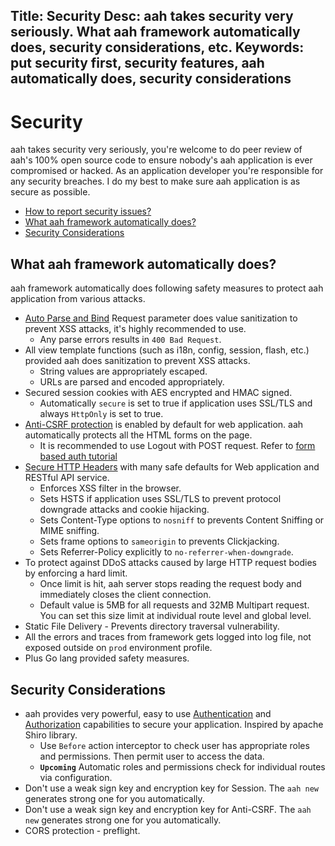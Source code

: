 Title: Security
Desc: aah takes security very seriously. What aah framework automatically does, security considerations, etc.
Keywords: put security first, security features, aah automatically does, security considerations
---
# Security

aah takes security very seriously, you're welcome to do peer review of aah's 100% open source code to ensure nobody's aah application is ever compromised or hacked. As an application developer you're responsible for any security breaches. I do my best to make sure aah application is as secure as possible.

  * [How to report security issues?](/security/vulnerabilities.html)
  * [What aah framework automatically does?](#what-aah-framework-automatically-does)
  * [Security Considerations](#security-considerations)

## What aah framework automatically does?

aah framework automatically does following safety measures to protect aah application from various attacks.

  * [Auto Parse and Bind]({{aah_docs_domain_url}}/request-parameters-auto-bind.html) Request parameter does value sanitization to prevent XSS attacks, it's highly recommended to use.
      - Any parse errors results in `400 Bad Request`.
  * All view template functions (such as i18n, config, session, flash, etc.) provided aah does sanitization to prevent XSS attacks.
      - String values are appropriately escaped.
      - URLs are parsed and encoded appropriately.
  * Secured session cookies with AES encrypted and HMAC signed.
      - Automatically `secure` is set to true if application uses SSL/TLS and always `HttpOnly` is set to true.
  * [Anti-CSRF protection]({{aah_docs_domain_url}}/anti-csrf-protection.html) is enabled by default for web application. aah automatically protects all the HTML forms on the page.
      - It is recommended to use Logout with POST request. Refer to [form based auth tutorial]({{aah_docs_domain_url}}/tutorial/form-based-auth.html)
  * [Secure HTTP Headers]({{aah_docs_domain_url}}/security-config.html#section-http-header) with many safe defaults for Web application and RESTful API service.
      - Enforces XSS filter in the browser.
      - Sets HSTS if application uses SSL/TLS to prevent protocol downgrade attacks and cookie hijacking.
      - Sets Content-Type options to `nosniff` to prevents Content Sniffing or MIME sniffing.
      - Sets frame options to `sameorigin` to prevents Clickjacking.
      - Sets Referrer-Policy explicitly to `no-referrer-when-downgrade`.
  * To protect against DDoS attacks caused by large HTTP request bodies by enforcing a hard limit.
      - Once limit is hit, aah server stops reading the request body and immediately closes the client connection.
      - Default value is 5MB for all requests and 32MB Multipart request. You can set this size limit at individual route level and global level.
  * Static File Delivery - Prevents directory traversal vulnerability.
  * All the errors and traces from framework gets logged into log file, not exposed outside on `prod` environment profile.
  * Plus Go lang provided safety measures.

## Security Considerations

  * aah provides very powerful, easy to use [Authentication]({{aah_docs_domain_url}}/authentication.html) and [Authorization]({{aah_docs_domain_url}}/authorization.html) capabilities to secure your application. Inspired by apache Shiro library.
      - Use `Before` action interceptor to check user has appropriate roles and permissions. Then permit user to access the data.
      - **`Upcoming`** Automatic roles and permissions check for individual routes via configuration.
  * Don't use a weak sign key and encryption key for Session. The `aah new` generates strong one for you automatically.
  * Don't use a weak sign key and encryption key for Anti-CSRF. The `aah new` generates strong one for you automatically.
  * CORS protection - preflight.
